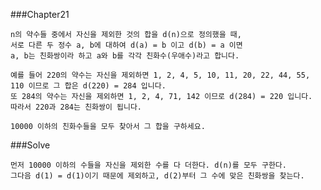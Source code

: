 ###Chapter21

    n의 약수들 중에서 자신을 제외한 것의 합을 d(n)으로 정의했을 때,
    서로 다른 두 정수 a, b에 대하여 d(a) = b 이고 d(b) = a 이면
    a, b는 친화쌍이라 하고 a와 b를 각각 친화수(우애수)라고 합니다.

    예를 들어 220의 약수는 자신을 제외하면 1, 2, 4, 5, 10, 11, 20, 22, 44, 55, 110 이므로 그 합은 d(220) = 284 입니다.
    또 284의 약수는 자신을 제외하면 1, 2, 4, 71, 142 이므로 d(284) = 220 입니다.
    따라서 220과 284는 친화쌍이 됩니다.

    10000 이하의 친화수들을 모두 찾아서 그 합을 구하세요.

###Solve

    먼저 10000 이하의 수들을 자신을 제외한 수를 다 더한다. d(n)를 모두 구한다.
    그다음 d(1) = d(1)이기 때문에 제외하고, d(2)부터 그 수에 맞은 친화쌍을 찾는다.

